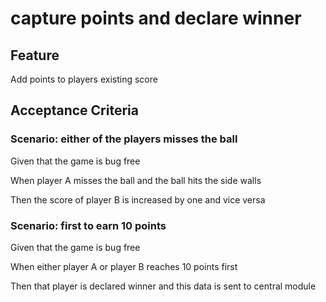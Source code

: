 # capture points and declare winner

## Feature

Add points to players existing score

## Acceptance Criteria

### Scenario: either of the players misses the ball

  Given that the game is bug free

  When player A misses the ball and the ball hits the side walls

  Then the score of player B is increased by one and vice versa

### Scenario: first to earn 10 points

  Given that the game is bug free

  When either player A or player B reaches 10 points first

  Then that player is declared winner and this data is sent to
  central module
  